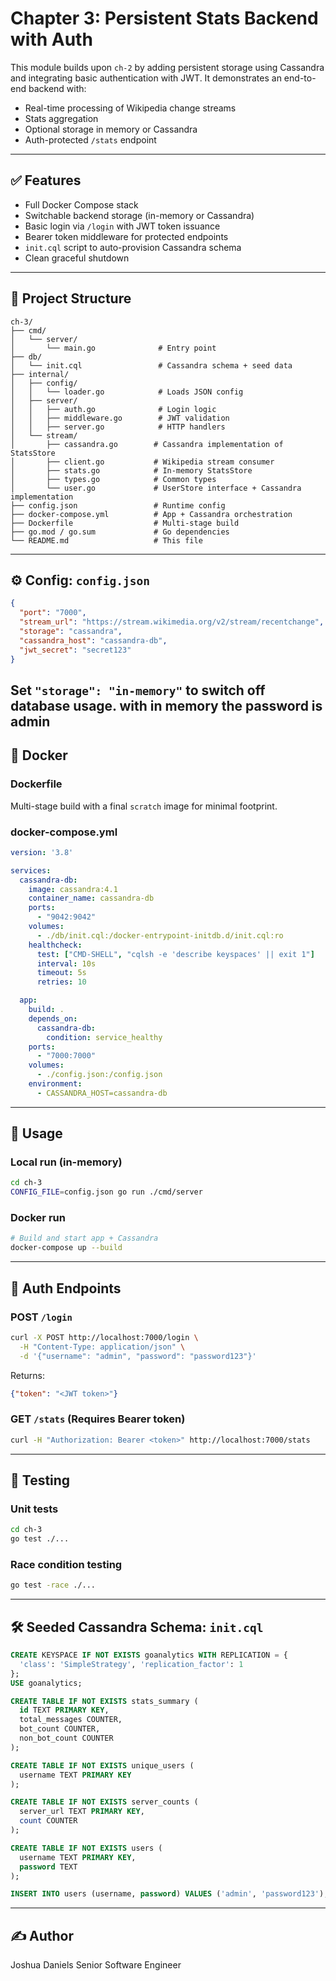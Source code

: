 # Chapter 3: Persistent Stats Backend with Auth

This module builds upon `ch-2` by adding persistent storage using Cassandra and integrating basic authentication with JWT. It demonstrates an end-to-end backend with:

* Real-time processing of Wikipedia change streams
* Stats aggregation
* Optional storage in memory or Cassandra
* Auth-protected `/stats` endpoint

---

## ✅ Features

* Full Docker Compose stack
* Switchable backend storage (in-memory or Cassandra)
* Basic login via `/login` with JWT token issuance
* Bearer token middleware for protected endpoints
* `init.cql` script to auto-provision Cassandra schema
* Clean graceful shutdown

---

## 📁 Project Structure

```
ch-3/
├── cmd/
│   └── server/
│       └── main.go              # Entry point
├── db/
│   └── init.cql                 # Cassandra schema + seed data
├── internal/
│   ├── config/
│   │   └── loader.go            # Loads JSON config
│   ├── server/
│   │   ├── auth.go              # Login logic
│   │   ├── middleware.go        # JWT validation
│   │   ├── server.go            # HTTP handlers
│   └── stream/
│       ├── cassandra.go        # Cassandra implementation of StatsStore
│       ├── client.go           # Wikipedia stream consumer
│       ├── stats.go            # In-memory StatsStore
│       ├── types.go            # Common types
│       └── user.go             # UserStore interface + Cassandra implementation
├── config.json                 # Runtime config
├── docker-compose.yml          # App + Cassandra orchestration
├── Dockerfile                  # Multi-stage build
├── go.mod / go.sum             # Go dependencies
└── README.md                   # This file
```

---

## ⚙️ Config: `config.json`

```json
{
  "port": "7000",
  "stream_url": "https://stream.wikimedia.org/v2/stream/recentchange",
  "storage": "cassandra",
  "cassandra_host": "cassandra-db",
  "jwt_secret": "secret123"
}
```

Set `"storage": "in-memory"` to switch off database usage.
with in memory the password is admin
---

## 🐳 Docker

### Dockerfile

Multi-stage build with a final `scratch` image for minimal footprint.

### docker-compose.yml

```yaml
version: '3.8'

services:
  cassandra-db:
    image: cassandra:4.1
    container_name: cassandra-db
    ports:
      - "9042:9042"
    volumes:
      - ./db/init.cql:/docker-entrypoint-initdb.d/init.cql:ro
    healthcheck:
      test: ["CMD-SHELL", "cqlsh -e 'describe keyspaces' || exit 1"]
      interval: 10s
      timeout: 5s
      retries: 10

  app:
    build: .
    depends_on:
      cassandra-db:
        condition: service_healthy
    ports:
      - "7000:7000"
    volumes:
      - ./config.json:/config.json
    environment:
      - CASSANDRA_HOST=cassandra-db
```

---

## 🚀 Usage

### Local run (in-memory)

```bash
cd ch-3
CONFIG_FILE=config.json go run ./cmd/server
```

### Docker run

```bash
# Build and start app + Cassandra
docker-compose up --build
```

---

## 🔐 Auth Endpoints

### POST `/login`
```bash
curl -X POST http://localhost:7000/login \
  -H "Content-Type: application/json" \
  -d '{"username": "admin", "password": "password123"}'
```

Returns:

```json
{"token": "<JWT token>"}
```

### GET `/stats` (Requires Bearer token)

```bash
curl -H "Authorization: Bearer <token>" http://localhost:7000/stats
```

---

## 🧪 Testing

### Unit tests

```bash
cd ch-3
go test ./...
```

### Race condition testing

```bash
go test -race ./...
```

---

## 🛠️ Seeded Cassandra Schema: `init.cql`

```sql
CREATE KEYSPACE IF NOT EXISTS goanalytics WITH REPLICATION = {
  'class': 'SimpleStrategy', 'replication_factor': 1
};
USE goanalytics;

CREATE TABLE IF NOT EXISTS stats_summary (
  id TEXT PRIMARY KEY,
  total_messages COUNTER,
  bot_count COUNTER,
  non_bot_count COUNTER
);

CREATE TABLE IF NOT EXISTS unique_users (
  username TEXT PRIMARY KEY
);

CREATE TABLE IF NOT EXISTS server_counts (
  server_url TEXT PRIMARY KEY,
  count COUNTER
);

CREATE TABLE IF NOT EXISTS users (
  username TEXT PRIMARY KEY,
  password TEXT
);

INSERT INTO users (username, password) VALUES ('admin', 'password123');
```

---

## ✍️ Author

Joshua Daniels
Senior Software Engineer
